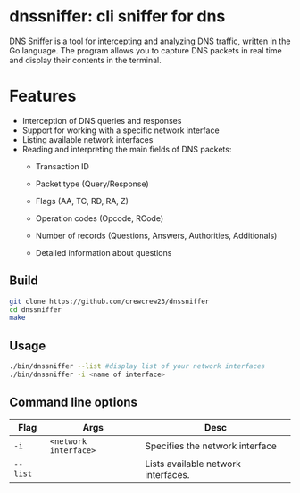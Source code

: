 # dnssniffer: cli sniffer for dns
DNS Sniffer is a tool for intercepting and analyzing DNS traffic, written in the Go language. The program allows you to capture DNS packets in real time and display their contents in the terminal.

# Features
- Interception of DNS queries and responses
- Support for working with a specific network interface
- Listing available network interfaces
- Reading and interpreting the main fields of DNS packets:
    - Transaction ID

    - Packet type (Query/Response)

    - Flags (AA, TC, RD, RA, Z)

    - Operation codes (Opcode, RCode)

    - Number of records (Questions, Answers, Authorities, Additionals)

    - Detailed information about questions


## Build
```bash
git clone https://github.com/crewcrew23/dnssniffer
cd dnssniffer
make
```


##  Usage
```bash
./bin/dnssniffer --list #display list of your network interfaces
./bin/dnssniffer -i <name of interface>
```

## Command line options

| Flag         | Args       | Desc                                                                 |
|--------------|----------------|--------------------------------------------------------------------------|
| `-i`         | `<network interface>`  | Specifies the network interface      |
| `--list` |              | Lists available network interfaces.   |

